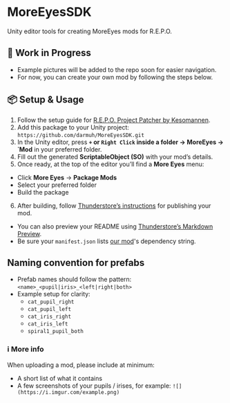 # MoreEyesSDK
Unity editor tools for creating MoreEyes mods for R.E.P.O.


## 🚧 Work in Progress

- Example pictures will be added to the repo soon for easier navigation.
- For now, you can create your own mod by following the steps below.

## 📦 Setup & Usage

1. Follow the setup guide for [R.E.P.O. Project Patcher by Kesomannen](https://github.com/Kesomannen/unity-repo-project-patcher).
2. Add this package to your Unity project: `https://github.com/darmuh/MoreEyesSDK.git`
3. In the Unity editor, press **`+` or `Right Click` inside a folder → MoreEyes → ˙Mod** in your preferred folder.
4. Fill out the generated **ScriptableObject (SO)** with your mod’s details.
5. Once ready, at the top of the editor you’ll find a **More Eyes** menu:
- Click **More Eyes** → **Package Mods**
- Select your preferred folder
- Build the package
6. After building, follow [Thunderstore’s instructions](https://thunderstore.io/package/create/docs) for publishing your mod.
- You can also preview your README using [Thunderstore’s Markdown Preview](https://thunderstore.io/tools/markdown-preview).
- Be sure your `manifest.json` lists [our mod](https://thunderstore.io/c/repo/p/s1ckboy/MoreEyes )'s dependency string.

## Naming convention for prefabs

- Prefab names should follow the pattern: `<name>_<pupil|iris>_<left|right|both>`
- Example setup for clarity:
  - `cat_pupil_right`
  - `cat_pupil_left`
  - `cat_iris_right`
  - `cat_iris_left`
  - `spiral1_pupil_both`
 
### ℹ️ More info

When uploading a mod, please include at minimum:
- A short list of what it contains
- A few screenshots of your pupils / irises, for example: `![](https://i.imgur.com/example.png)`

